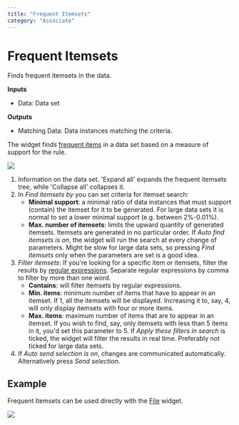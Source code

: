 ```yaml
---
title: "Frequent Itemsets"
category: "Associate"
---
```

Frequent Itemsets
=================

Finds frequent itemsets in the data.

**Inputs**

- Data: Data set

**Outputs**

- Matching Data: Data instances matching the criteria.

The widget finds [frequent items](https://en.wikipedia.org/wiki/Association_rule_learning) in a data set based on a measure of
support for the rule.

![](../images/frequent-itemsets-stamped.png)

1. Information on the data set. 'Expand all' expands the frequent itemsets tree, while 'Collapse all' collapses it.
2. In *Find itemsets by* you can set criteria for itemset search:
   - **Minimal support**: a minimal ratio of data instances that must support (contain) the itemset for it to be generated. For large data sets it is normal to set a lower minimal support (e.g. between 2%-0.01%).
   - **Max. number of itemsets**: limits the upward quantity of generated itemsets. Itemsets are generated in no particular order.
   If *Auto find itemsets is on*, the widget will run the search at every change of parameters. Might be slow for large data sets, so pressing *Find itemsets* only when the parameters are set is a good idea.
3. *Filter itemsets*:
   If you're looking for a specific item or itemsets, filter the results by [regular expressions](https://en.wikipedia.org/wiki/Regular_expression). Separate regular expressions by comma to filter by more than one word.
   - **Contains**: will filter itemsets by regular expressions.
   - **Min. items**: minimum number of items that have to appear in an itemset. If 1, all the itemsets will be displayed. Increasing it to, say, 4, will only display itemsets with four or more items.
   - **Max. items**: maximum number of items that are to appear in an itemset. If you wish to find, say, only itemsets with less than 5 items in it, you'd set this parameter to 5.
   If *Apply these filters in search* is ticked, the widget will filter the results in real time. Preferably not ticked for large data sets.
4. If *Auto send selection is on*, changes are communicated automatically.
   Alternatively press *Send selection*.

Example
-------

Frequent Itemsets can be used directly with the [File](../../data/file/) widget.

![](../images/frequent-itemsets-example1.png)
